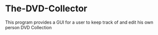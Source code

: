 # The-DVD-Collector
This program provides a GUI for a user to keep track of and edit his own person DVD Collection